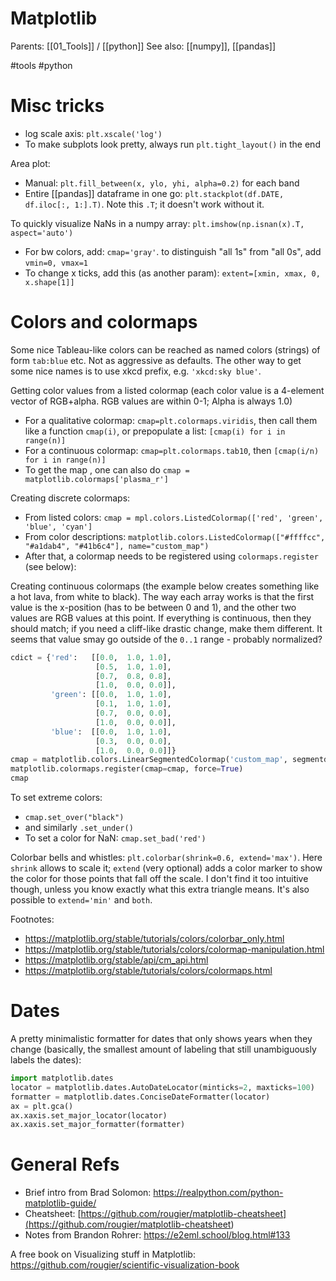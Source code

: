 # Matplotlib

Parents: [[01_Tools]] / [[python]]
See also: [[numpy]], [[pandas]]

#tools #python


# Misc tricks

* log scale axis: `plt.xscale('log')`
* To make subplots look pretty, always run `plt.tight_layout()` in the end

Area plot: 
  * Manual: `plt.fill_between(x, ylo, yhi, alpha=0.2)` for each band
  * Entire [[pandas]] dataframe in one go: `plt.stackplot(df.DATE, df.iloc[:, 1:].T)`. Note this `.T`; it doesn't work without it.

To quickly visualize NaNs in a numpy array: `plt.imshow(np.isnan(x).T, aspect='auto')`
  * For bw colors, add: `cmap='gray'`. to distinguish "all 1s" from "all 0s", add `vmin=0, vmax=1`
  * To change x ticks, add this (as another param): `extent=[xmin, xmax, 0, x.shape[1]]`

# Colors and colormaps

Some nice Tableau-like colors can be reached as named colors (strings) of form `tab:blue` etc. Not as aggressive as defaults. The other way to get some nice names is to use xkcd prefix, e.g. `'xkcd:sky blue'`.

Getting color values from a listed colormap (each color value is a 4-element vector of RGB+alpha. RGB values are within 0-1; Alpha is always 1.0)
* For a qualitative colormap: `cmap=plt.colormaps.viridis`, then call them like a function `cmap(i)`, or prepopulate a list: `[cmap(i) for i in range(n)]`
* For a continuous colormap:  `cmap=plt.colormaps.tab10`, then `[cmap(i/n) for i in range(n)]`
* To get the map , one can also do `cmap = matplotlib.colormaps['plasma_r']`

Creating discrete colormaps:
* From listed colors:  `cmap = mpl.colors.ListedColormap(['red', 'green', 'blue', 'cyan']`
* From color descriptions: `matplotlib.colors.ListedColormap(["#ffffcc", "#a1dab4", "#41b6c4"], name="custom_map")`
* After that, a colormap needs to be registered using `colormaps.register` (see below):

Creating continuous colormaps (the example below creates something like a hot lava, from white to black). The way each array works is that the first value is the x-position (has to be between 0 and 1), and the other two values are RGB values at this point. If everything is continuous, then they should match; if you need a cliff-like drastic change, make them different. It seems that value smay go outside of the `0..1` range - probably normalized?

```python
cdict = {'red':   [[0.0,  1.0, 1.0],
                   [0.5,  1.0, 1.0],
                   [0.7,  0.8, 0.8],
                   [1.0,  0.0, 0.0]],
         'green': [[0.0,  1.0, 1.0],                   
                   [0.1,  1.0, 1.0],
                   [0.7,  0.0, 0.0],
                   [1.0,  0.0, 0.0]],
         'blue':  [[0.0,  1.0, 1.0],         
                   [0.3,  0.0, 0.0],                   
                   [1.0,  0.0, 0.0]]}
cmap = matplotlib.colors.LinearSegmentedColormap('custom_map', segmentdata=cdict, N=256)
matplotlib.colormaps.register(cmap=cmap, force=True)
cmap
```

To set extreme colors: 
* `cmap.set_over("black")`
* and similarly `.set_under()`
* To set a color for NaN: `cmap.set_bad('red')`

Colorbar bells and whistles: `plt.colorbar(shrink=0.6, extend='max')`. Here `shrink` allows to scale it; `extend` (very optional) adds a color marker to show the color for those points that fall off the scale. I don't find it too intuitive though, unless you know exactly what this extra triangle means.  It's also possible to `extend='min'` and `both`.

Footnotes:
* https://matplotlib.org/stable/tutorials/colors/colorbar_only.html
* https://matplotlib.org/stable/tutorials/colors/colormap-manipulation.html
* https://matplotlib.org/stable/api/cm_api.html
* https://matplotlib.org/stable/tutorials/colors/colormaps.html

# Dates

A pretty minimalistic formatter for dates that only shows years when they change (basically, the smallest amount of labeling that still unambiguously labels the dates):

```python
import matplotlib.dates
locator = matplotlib.dates.AutoDateLocator(minticks=2, maxticks=100)
formatter = matplotlib.dates.ConciseDateFormatter(locator)
ax = plt.gca()
ax.xaxis.set_major_locator(locator)
ax.xaxis.set_major_formatter(formatter)
```

# General Refs

* Brief intro from Brad Solomon: https://realpython.com/python-matplotlib-guide/
* Cheatsheet: [https://github.com/rougier/matplotlib-cheatsheet](<https://github.com/rougier/matplotlib-cheatsheet>)
* Notes from Brandon Rohrer: https://e2eml.school/blog.html#133

A free book on Visualizing stuff in Matplotlib: https://github.com/rougier/scientific-visualization-book